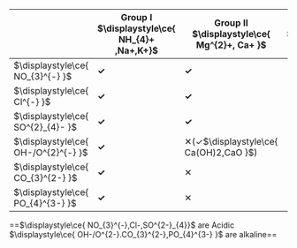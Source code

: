 
|                                     | Group I<br>$\displaystyle\ce{ NH_{4}+ ,Na+,K+}$ | Group II<br>$\displaystyle\ce{ Mg^{2}+, Ca+ }$<br> | Group III<br>$\displaystyle\ce{ Al_{3}+ }$ | TM<br>$\displaystyle\ce{Ag^{2}+,Zn^{2}+,Fb^{2}+}$ |
| ----------------------------------- | ----------------------------------------------- | -------------------------------------------------- | ------------------------------------------ | ------------------------------------------------- |
| $\displaystyle\ce{ NO_{3}^{-} }$    | **✓**                                           | **✓**                                              | **✓**                                      | **✓**                                             |
| $\displaystyle\ce{ Cl^{-} }$        | **✓**                                           | **✓**                                              | **✓**                                      | **✓(✕$\displaystyle\ce{ PbCl,AgCl }$)**           |
| $\displaystyle\ce{ SO^{2}_{4}- }$   | **✓**                                           | **✓**                                              | **✓**                                      | **✓(✕$\displaystyle\ce{ PbSO_{4},AgSO_{4} }$)**   |
| $\displaystyle\ce{ OH-/O^{2}^{-} }$ | **✓**                                           | ✕(✓$\displaystyle\ce{ Ca(OH)2,CaO }$)              | ✕                                          | ✕                                                 |
| $\displaystyle\ce{ CO_{3}^{2-} }$   | **✓**                                           | ✕                                                  | ✕                                          | ✕                                                 |
| $\displaystyle\ce{ PO_{4}^{3-} }$   | **✓**                                           | ✕                                                  | ✕                                          | ✕                                                 |
==$\displaystyle\ce{ NO_{3}^{-},Cl-,SO^{2-}_{4}}$ are Acidic
$\displaystyle\ce{ OH-/O^{2-}.CO_{3}^{2-},PO_{4}^{3-} }$ are alkaline==
